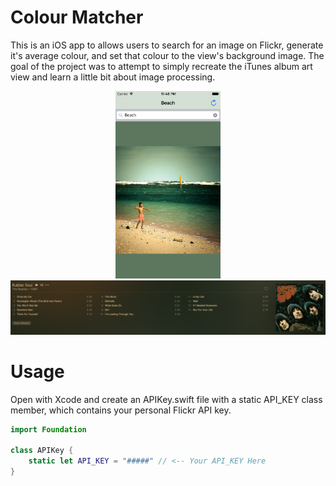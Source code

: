 # Colour Matcher
This is an iOS app to allows users to search for an image on Flickr, generate it's average colour, and set that colour to the view's background image. The goal of the project was to attempt to simply recreate the iTunes album art view and learn a little bit about image processing.

<div style="text-align:center">
  <img src="https://raw.githubusercontent.com/k9101/colour-matcher/master/sample.png" style="text-align:center; width: auto; height: 300px"/>
  <img src="https://raw.githubusercontent.com/k9101/colour-matcher/master/itunes.png" />
</div>

# Usage
Open with Xcode and create an APIKey.swift file with a static API_KEY class member, which contains your personal Flickr API key.
```Swift
import Foundation

class APIKey {
    static let API_KEY = "#####" // <-- Your API_KEY Here
}
```

